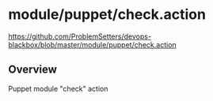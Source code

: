 # module/puppet/check.action

https://github.com/ProblemSetters/devops-blackbox/blob/master/module/puppet/check.action

## Overview

Puppet module "check" action



